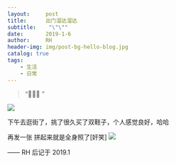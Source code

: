 ```yaml
---
layout:     post
title:      出门溜达溜达
subtitle:    "\"\""
date:       2019-1-6
author:     RH
header-img: img/post-bg-hello-blog.jpg
catalog: true
tags:
    - 生活
    - 日常
---
```


> “🙉🙉🙉 ”

![](https://ws3.sinaimg.cn/large/006tNc79ly1fyyh8pk3wzj31400u0wy5.jpg)

下午去逛街了，挑了很久买了双鞋子，个人感觉良好，哈哈

再发一张 拼起来就是全身照了[奸笑]
![](https://ws1.sinaimg.cn/large/006tNc79ly1fyyh8oikt8j30u01401co.jpg)

—— RH 后记于 2019.1